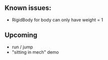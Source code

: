 
## Known issues:
* RigidBody for body can only have weight = 1

## Upcoming
* run / jump
* "sitting in mech" demo

